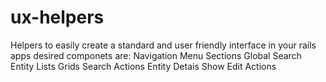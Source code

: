 # ux-helpers
Helpers to easily create a standard and user friendly interface in your rails apps
desired componets are:
Navigation
  Menu
  Sections
  Global Search
Entity Lists
  Grids
  Search
  Actions
Entity Detais
  Show
  Edit
  Actions
